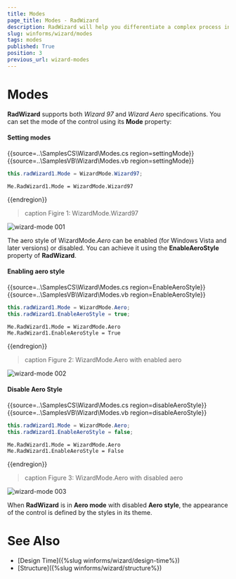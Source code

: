 ```yaml
---
title: Modes
page_title: Modes - RadWizard
description: RadWizard will help you differentiate a complex process into separate steps and provide your users with the ability to govern the process upon their decisions.
slug: winforms/wizard/modes
tags: modes
published: True
position: 3
previous_url: wizard-modes
---
```


# Modes

__RadWizard__ supports both *Wizard 97* and *Wizard Aero* specifications. You can set the mode of the control using its __Mode__ property:

#### Setting modes

{{source=..\SamplesCS\Wizard\Modes.cs region=settingMode}} 
{{source=..\SamplesVB\Wizard\Modes.vb region=settingMode}} 

````C#
this.radWizard1.Mode = WizardMode.Wizard97;

````
````VB.NET
Me.RadWizard1.Mode = WizardMode.Wizard97

````

{{endregion}} 

>caption Figire 1: WizardMode.Wizard97

![wizard-mode 001](images/wizard-mode001.png)

The aero style of WizardMode.*Aero* can be enabled (for Windows Vista and later versions) or disabled. You can achieve it using the **EnableAeroStyle**  property of __RadWizard__.

#### Enabling aero style

{{source=..\SamplesCS\Wizard\Modes.cs region=EnableAeroStyle}} 
{{source=..\SamplesVB\Wizard\Modes.vb region=EnableAeroStyle}} 

````C#
this.radWizard1.Mode = WizardMode.Aero;
this.radWizard1.EnableAeroStyle = true;

````
````VB.NET
Me.RadWizard1.Mode = WizardMode.Aero
Me.RadWizard1.EnableAeroStyle = True

````

{{endregion}} 

>caption Figure 2: WizardMode.Aero with enabled aero

![wizard-mode 002](images/wizard-mode002.png)

#### Disable __Aero Style__

{{source=..\SamplesCS\Wizard\Modes.cs region=disableAeroStyle}} 
{{source=..\SamplesVB\Wizard\Modes.vb region=disableAeroStyle}} 

````C#
this.radWizard1.Mode = WizardMode.Aero;
this.radWizard1.EnableAeroStyle = false;

````
````VB.NET
Me.RadWizard1.Mode = WizardMode.Aero
Me.RadWizard1.EnableAeroStyle = False

````

{{endregion}} 

>caption Figure 3: WizardMode.Aero with disabled aero

![wizard-mode 003](images/wizard-mode003.png)

When __RadWizard__ is in __Aero mode__ with disabled __Aero style__, 
the appearance of the control is defined by the styles in its theme.

# See Also

* [Design Time]({%slug winforms/wizard/design-time%})	
* [Structure]({%slug winforms/wizard/structure%})
		
